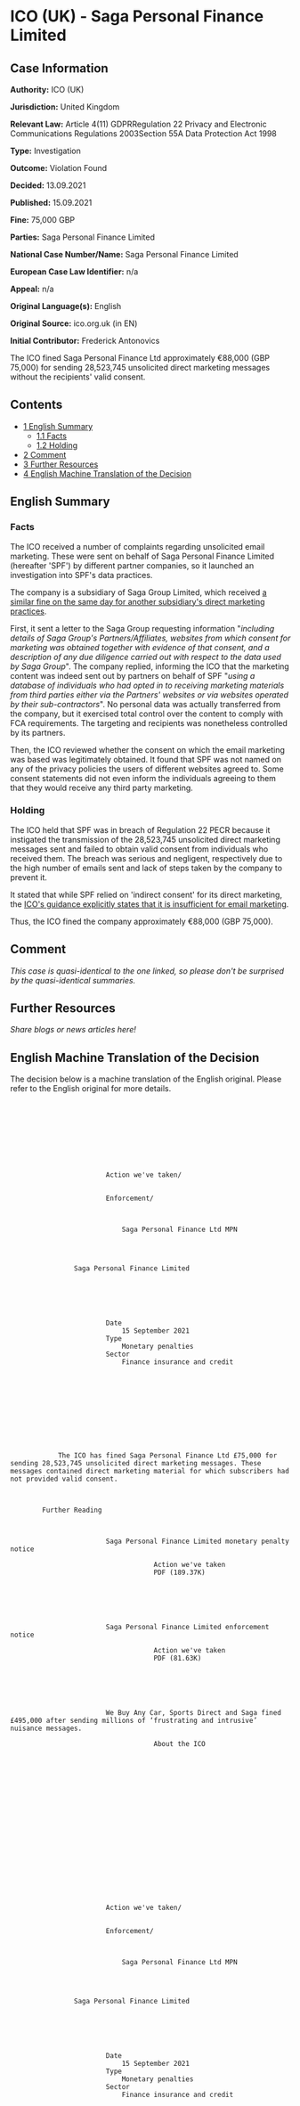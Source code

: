 # ICO (UK) - Saga Personal Finance Limited

## Case Information

**Authority:** ICO (UK)

**Jurisdiction:** United Kingdom

**Relevant Law:** Article 4(11) GDPRRegulation 22 Privacy and Electronic Communications Regulations 2003Section 55A Data Protection Act 1998

**Type:** Investigation

**Outcome:** Violation Found

**Decided:** 13.09.2021

**Published:** 15.09.2021

**Fine:** 75,000 GBP

**Parties:** Saga Personal Finance Limited

**National Case Number/Name:** Saga Personal Finance Limited

**European Case Law Identifier:** n/a

**Appeal:** n/a

**Original Language(s):** English

**Original Source:** ico.org.uk (in EN)

**Initial Contributor:** Frederick Antonovics

The ICO fined Saga Personal Finance Ltd approximately €88,000 (GBP 75,000) for sending 28,523,745 unsolicited direct marketing messages without the recipients' valid consent.

## Contents

*   [1 English Summary](#English_Summary)
    *   [1.1 Facts](#Facts)
    *   [1.2 Holding](#Holding)
*   [2 Comment](#Comment)
*   [3 Further Resources](#Further_Resources)
*   [4 English Machine Translation of the Decision](#English_Machine_Translation_of_the_Decision)

## English Summary

### Facts

The ICO received a number of complaints regarding unsolicited email marketing. These were sent on behalf of Saga Personal Finance Limited (hereafter 'SPF') by different partner companies, so it launched an investigation into SPF's data practices.

The company is a subsidiary of Saga Group Limited, which received [a similar fine on the same day for another subsidiary's direct marketing practices](/index.php?title=ICO_\(UK\)_-_Saga_Services_Limited "ICO (UK) - Saga Services Limited").

First, it sent a letter to the Saga Group requesting information "_including details of Saga Group's Partners/Affiliates, websites from which consent for marketing was obtained together with evidence of that consent, and a description of any due diligence carried out with respect to the data used by Saga Group_". The company replied, informing the ICO that the marketing content was indeed sent out by partners on behalf of SPF "_using a database of individuals who had opted in to receiving marketing materials from third parties either via the Partners' websites or via websites operated by their sub-contractors_". No personal data was actually transferred from the company, but it exercised total control over the content to comply with FCA requirements. The targeting and recipients was nonetheless controlled by its partners.

Then, the ICO reviewed whether the consent on which the email marketing was based was legitimately obtained. It found that SPF was not named on any of the privacy policies the users of different websites agreed to. Some consent statements did not even inform the individuals agreeing to them that they would receive any third party marketing.

### Holding

The ICO held that SPF was in breach of Regulation 22 PECR because it instigated the transmission of the 28,523,745 unsolicited direct marketing messages sent and failed to obtain valid consent from individuals who received them. The breach was serious and negligent, respectively due to the high number of emails sent and lack of steps taken by the company to prevent it.

It stated that while SPF relied on 'indirect consent' for its direct marketing, the [ICO's guidance explicitly states that it is insufficient for email marketing](https://ico.org.uk/for-organisations/guidance-index/data-protection-and-privacy-and-electronic-communications/).

Thus, the ICO fined the company approximately €88,000 (GBP 75,000).

## Comment

_This case is quasi-identical to the one linked, so please don't be surprised by the quasi-identical summaries._

## Further Resources

_Share blogs or news articles here!_

## English Machine Translation of the Decision

The decision below is a machine translation of the English original. Please refer to the English original for more details.

```

        

    
        
            
    
        
                
                        Action we've taken/
                
                
                        Enforcement/
                
                
                        
                            Saga Personal Finance Ltd MPN
                        
                
        
    
                Saga Personal Finance Limited
            
        
    
        
        
            
                        Date
                            15 September 2021
                        Type
                            Monetary penalties
                        Sector
                            Finance insurance and credit
            
        
    

    
        
            

        

                
            The ICO has fined Saga Personal Finance Ltd £75,000 for sending 28,523,745 unsolicited direct marketing messages. These messages contained direct marketing material for which subscribers had not provided valid consent.

        

        Further Reading
            
                
                    
                        Saga Personal Finance Limited monetary penalty notice
                            
                                    Action we've taken
                                    PDF (189.37K)
                            
                        
                    
                
                
                    
                        Saga Personal Finance Limited enforcement notice
                            
                                    Action we've taken
                                    PDF (81.63K)
                            
                        
                    
                
                
                    
                        We Buy Any Car, Sports Direct and Saga fined £495,000 after sending millions of ‘frustrating and intrusive’ nuisance messages.
                            
                                    About the ICO
                            
                        
                    
                
        
        
            
 
        

        
    

    
    
        
            
    
        
                
                        Action we've taken/
                
                
                        Enforcement/
                
                
                        
                            Saga Personal Finance Ltd MPN
                        
                
        
    
                Saga Personal Finance Limited
            
        
    
        
        
            
                        Date
                            15 September 2021
                        Type
                            Monetary penalties
                        Sector
                            Finance insurance and credit
            
        
    

    
        
            

        

                
            The ICO has fined Saga Personal Finance Ltd £75,000 for sending 28,523,745 unsolicited direct marketing messages. These messages contained direct marketing material for which subscribers had not provided valid consent.

        

        Further Reading
            
                
                    
                        Saga Personal Finance Limited monetary penalty notice
                            
                                    Action we've taken
                                    PDF (189.37K)
                            
                        
                    
                
                
                    
                        Saga Personal Finance Limited enforcement notice
                            
                                    Action we've taken
                                    PDF (81.63K)
                            
                        
                    
                
                
                    
                        We Buy Any Car, Sports Direct and Saga fined £495,000 after sending millions of ‘frustrating and intrusive’ nuisance messages.
                            
                                    About the ICO
                            
                        
                    
                
        
        
            
 
        

        
    
EnglishCymraegEnglishCymraeg

```

Retrieved from "[https://gdprhub.eu/index.php?title=ICO\_(UK)\_-\_Saga\_Personal\_Finance\_Limited&oldid=19717](https://gdprhub.eu/index.php?title=ICO_\(UK\)_-_Saga_Personal_Finance_Limited&oldid=19717)"

[Categories](/index.php?title=Special:Categories "Special:Categories"):

*   [ICO (UK)](/index.php?title=Category:ICO_\(UK\) "Category:ICO (UK)")
*   [United Kingdom](/index.php?title=Category:United_Kingdom "Category:United Kingdom")
*   [Article 4(11) GDPR](/index.php?title=Category:Article_4\(11\)_GDPR "Category:Article 4(11) GDPR")
*   [2021](/index.php?title=Category:2021 "Category:2021")
*   [English](/index.php?title=Category:English "Category:English")

This page was last edited on 17 September 2021, at 09:22.

Content is available under [Creative Commons Attribution-NonCommercial-ShareAlike](https://creativecommons.org/licenses/by-nc-sa/4.0/) unless otherwise noted.

[Privacy policy](/index.php?title=GDPRhub:Privacy_policy)

[About GDPRhub](/index.php?title=GDPRhub:About)

[Disclaimers](/index.php?title=GDPRhub:General_disclaimer)

[![Creative Commons Attribution-NonCommercial-ShareAlike](/resources/assets/licenses/cc-by-nc-sa.png)](https://creativecommons.org/licenses/by-nc-sa/4.0/)

[![Powered by MediaWiki](/resources/assets/poweredby_mediawiki_88x31.png)](https://www.mediawiki.org/)
